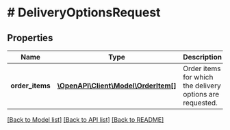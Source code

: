 # # DeliveryOptionsRequest

## Properties

Name | Type | Description | Notes
------------ | ------------- | ------------- | -------------
**order_items** | [**\OpenAPI\Client\Model\OrderItem[]**](OrderItem.md) | Order items for which the delivery options are requested. |

[[Back to Model list]](../../README.md#models) [[Back to API list]](../../README.md#endpoints) [[Back to README]](../../README.md)
